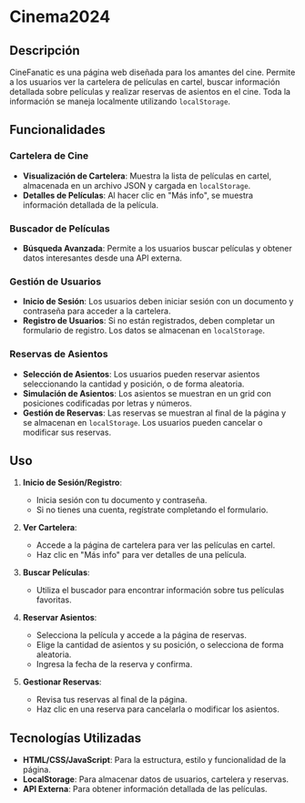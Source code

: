 # Cinema2024

## Descripción
CineFanatic es una página web diseñada para los amantes del cine. Permite a los usuarios ver la cartelera de películas en cartel, buscar información detallada sobre películas y realizar reservas de asientos en el cine. Toda la información se maneja localmente utilizando `localStorage`.

## Funcionalidades

### Cartelera de Cine
- **Visualización de Cartelera**: Muestra la lista de películas en cartel, almacenada en un archivo JSON y cargada en `localStorage`.
- **Detalles de Películas**: Al hacer clic en "Más info", se muestra información detallada de la película.

### Buscador de Películas
- **Búsqueda Avanzada**: Permite a los usuarios buscar películas y obtener datos interesantes desde una API externa.

### Gestión de Usuarios
- **Inicio de Sesión**: Los usuarios deben iniciar sesión con un documento y contraseña para acceder a la cartelera.
- **Registro de Usuarios**: Si no están registrados, deben completar un formulario de registro. Los datos se almacenan en `localStorage`.

### Reservas de Asientos
- **Selección de Asientos**: Los usuarios pueden reservar asientos seleccionando la cantidad y posición, o de forma aleatoria.
- **Simulación de Asientos**: Los asientos se muestran en un grid con posiciones codificadas por letras y números.
- **Gestión de Reservas**: Las reservas se muestran al final de la página y se almacenan en `localStorage`. Los usuarios pueden cancelar o modificar sus reservas.

## Uso

1. **Inicio de Sesión/Registro**:
   - Inicia sesión con tu documento y contraseña.
   - Si no tienes una cuenta, regístrate completando el formulario.

2. **Ver Cartelera**:
   - Accede a la página de cartelera para ver las películas en cartel.
   - Haz clic en "Más info" para ver detalles de una película.

3. **Buscar Películas**:
   - Utiliza el buscador para encontrar información sobre tus películas favoritas.

4. **Reservar Asientos**:
   - Selecciona la película y accede a la página de reservas.
   - Elige la cantidad de asientos y su posición, o selecciona de forma aleatoria.
   - Ingresa la fecha de la reserva y confirma.

5. **Gestionar Reservas**:
   - Revisa tus reservas al final de la página.
   - Haz clic en una reserva para cancelarla o modificar los asientos.

## Tecnologías Utilizadas
- **HTML/CSS/JavaScript**: Para la estructura, estilo y funcionalidad de la página.
- **LocalStorage**: Para almacenar datos de usuarios, cartelera y reservas.
- **API Externa**: Para obtener información detallada de las películas.



